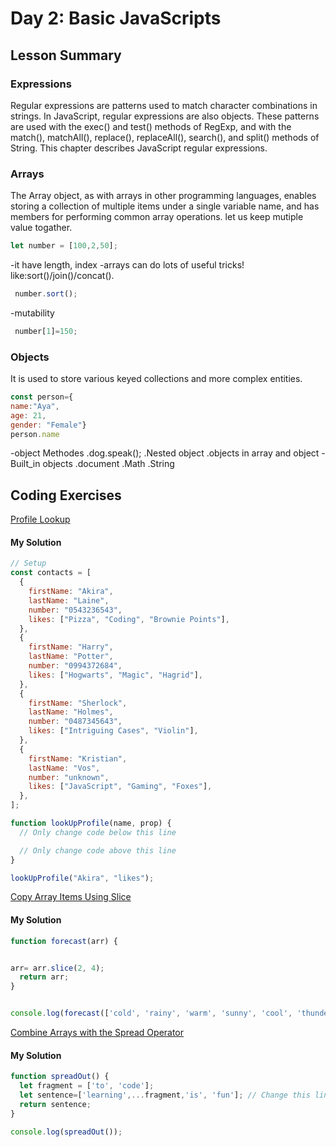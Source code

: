 # Day 2: Basic JavaScripts

## Lesson Summary

### Expressions 
Regular expressions are patterns used to match character combinations in strings. In JavaScript, regular expressions are also objects. These patterns are used with the exec() and test() methods of RegExp, and with the match(), matchAll(), replace(), replaceAll(), search(), and split() methods of String. This chapter describes JavaScript regular expressions.


### Arrays
The Array object, as with arrays in other programming languages, enables storing a collection of multiple items under a single variable name, and has members for performing common array operations.
let us keep mutiple value togather.
```javascript
let number = [100,2,50];
```
-it have length, index
-arrays can do lots of useful tricks! like:sort()/join()/concat().
```javascript
 number.sort(); 
```
-mutability
```javascript
 number[1]=150; 
```

### Objects
 It is used to store various keyed collections and more complex entities.
 ```javascript
 const person={
name:"Aya",
age: 21,
gender: "Female"}
person.name
```
-object Methodes
 .dog.speak();
 .Nested object
 .objects in array and object
-Built_in objects
 .document
 .Math
 .String



## Coding Exercises

[Profile Lookup](https://www.freecodecamp.org/learn/javascript-algorithms-and-data-structures/basic-javascript/profile-lookup)
#### My Solution
```javascript
// Setup
const contacts = [
  {
    firstName: "Akira",
    lastName: "Laine",
    number: "0543236543",
    likes: ["Pizza", "Coding", "Brownie Points"],
  },
  {
    firstName: "Harry",
    lastName: "Potter",
    number: "0994372684",
    likes: ["Hogwarts", "Magic", "Hagrid"],
  },
  {
    firstName: "Sherlock",
    lastName: "Holmes",
    number: "0487345643",
    likes: ["Intriguing Cases", "Violin"],
  },
  {
    firstName: "Kristian",
    lastName: "Vos",
    number: "unknown",
    likes: ["JavaScript", "Gaming", "Foxes"],
  },
];

function lookUpProfile(name, prop) {
  // Only change code below this line

  // Only change code above this line
}

lookUpProfile("Akira", "likes");
```

 [Copy Array Items Using Slice](https://www.freecodecamp.org/learn/javascript-algorithms-and-data-structures/basic-data-structures/copy-array-items-using-slice)

#### My Solution
```javascript
function forecast(arr) {


arr= arr.slice(2, 4);
  return arr;
}


console.log(forecast(['cold', 'rainy', 'warm', 'sunny', 'cool', 'thunderstorms']));
```


[Combine Arrays with the Spread Operator](https://www.freecodecamp.org/learn/javascript-algorithms-and-data-structures/basic-data-structures/combine-arrays-with-the-spread-operator)

#### My Solution
```javascript
function spreadOut() {
  let fragment = ['to', 'code'];
  let sentence=['learning',...fragment,'is', 'fun']; // Change this line
  return sentence;
}

console.log(spreadOut());

```


